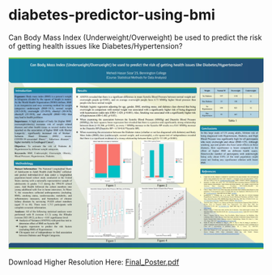 # diabetes-predictor-using-bmi
Can Body Mass Index (Underweight/Overweight) be used to predict the risk of getting health issues like Diabetes/Hypertension?

![Poster: Diabetes/Hypertension Predicting using BMI](images/Poster.jpeg)



Download Higher Resolution Here: [Final_Poster.pdf](https://github.com/mhsizar/diabetes-predictor-using-bmi/files/9658776/Final_Poster.pptx.pdf)
